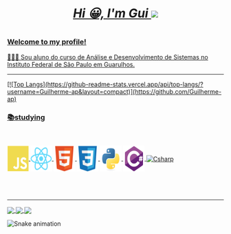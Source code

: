 <a href="https://github.com/Guilherme-ap">
<h1 align="center"><i>Hi 😀, I'm Gui <img src="https://raw.githubusercontent.com/iampavangandhi/iampavangandhi/master/gifs/Hi.gif" width="30px"></i><h1>
<h3 align="auto"> Welcome to my profile!</h3>
👨🏼‍🎓 Sou aluno do curso de Análise e Desenvolvimento de Sistemas no Instituto Federal de São Paulo em Guarulhos.
<hr>
  <div>
 [![Top Langs](https://github-readme-stats.vercel.app/api/top-langs/?username=Guilherme-ap&layout=compact)](https://github.com/Guilherme-ap)

  </div>


 <div>
   <h3 align="auto">📚studying </h3>
    </div>
     <br><br>
  <div align="auto">
  <img align="center" target="_blank" alt="Js" height="60" width="50" src="https://raw.githubusercontent.com/devicons/devicon/master/icons/javascript/javascript-plain.svg" >
  <img align="center" target="_blank" alt="React" height="60" width="50" src="https://raw.githubusercontent.com/devicons/devicon/master/icons/react/react-original.svg">
  <img align="center" target="_blank" alt="HTML" height="60" width="50" src="https://raw.githubusercontent.com/devicons/devicon/master/icons/html5/html5-original.svg">
  <img align="center" target="_blank" alt="CSS" height="60" width="50" src="https://raw.githubusercontent.com/devicons/devicon/master/icons/css3/css3-original.svg">
  <img align="center" target="_blank" alt="Python" height="60" width="50" src="https://raw.githubusercontent.com/devicons/devicon/master/icons/python/python-original.svg">
  <img align="center" target="_blank" alt="Csharp" height="60" width="50" src="https://raw.githubusercontent.com/devicons/devicon/master/icons/csharp/csharp-original.svg">
  <img align="center" target="_blank" alt="Csharp" height="60" width="50" src="https://cdn.jsdelivr.net/gh/devicons/devicon/icons/php/php-original.svg">
  <br>
  </div>
    </div>
  <br><br><br>
  <hr>
  
 <div>
<a href="https://www.linkedin.com/in/guilherme-alves-pereira-928707221/" target="_blank">
  <img src="https://img.shields.io/badge/-LinkedIn-%230077B5?style=for-the-badge&logo=linkedin&logoColor=white" target="_blank" align="center">
   </a> 
<a href="https://wa.me/5511910576589?text=Ol%C3%A1">
  <img src="https://logodownload.org/wp-content/uploads/2015/04/whatsapp-logo-png-0-2048x2048.png" target="_blank" height:"30" width="60" align="center">
   </a>
   <a href="https://www.instagram.com/gui_moe/">
     <img src="https://upload.wikimedia.org/wikipedia/commons/thumb/a/a5/Instagram_icon.png/2048px-Instagram_icon.png" target="_blank" height:"30" width="50" align="center">
   </a>


 
![Snake animation](https://github.com/Guilherme-ap/Guilherme-ap/blob/output/github-contribution-grid-snake.svg)
